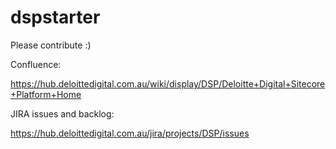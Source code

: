# dspstarter

Please contribute :)

Confluence:

https://hub.deloittedigital.com.au/wiki/display/DSP/Deloitte+Digital+Sitecore+Platform+Home


JIRA issues and backlog:

https://hub.deloittedigital.com.au/jira/projects/DSP/issues
